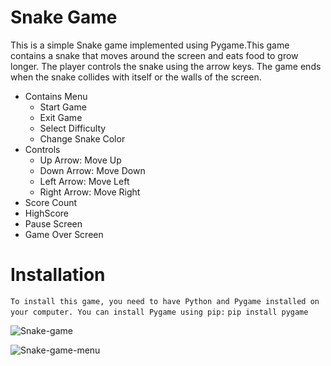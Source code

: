 # Snake Game
This is a simple Snake game implemented using Pygame.This game contains a snake that moves around the screen and eats food to grow longer. The player controls the snake using the arrow keys. The game ends when the snake collides with itself or the walls of the screen.

-  Contains Menu 
    -   Start Game
    -   Exit Game
    -   Select Difficulty
    -   Change Snake Color
-   Controls
    -   Up Arrow: Move Up
    -   Down Arrow: Move Down
    -   Left Arrow: Move Left
    -   Right Arrow: Move Right
-   Score Count
-   HighScore
-   Pause Screen
-   Game Over Screen

# Installation
```To install this game, you need to have Python and Pygame installed on your computer. You can install Pygame using pip:```
    ``pip install pygame``


![Snake-game](/pygame/snake-game//img/snake-game.png)

![Snake-game-menu](/pygame/snake-game/img/snake-game-menu.png)